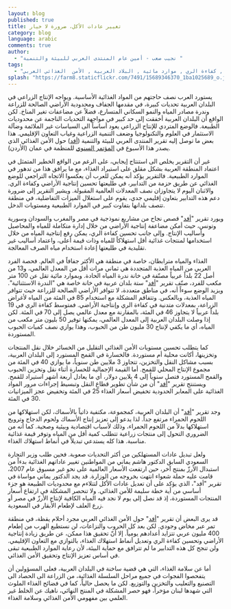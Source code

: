 ```yaml
---
layout: blog
published: true
title: تغيير عادات الأكل، ضرورة لا خيار
category: blog
language: arabic
comments: true
author: 
  - "نجيب صعب - أمين عام المنتدى العربي للبيئة والتنمية "
tags: 
  - "تغير المناخ , التنمية الزراعية , الأمن الغذائي , كفاءة الري , موارد مائية , البلاد العربية , الأمن  الغذائي العربي"
splash: "https://farm8.staticflickr.com/7491/15689346370_1ba1025689_o.jpg"
---
```


يستورد العرب نصف حاجتهم من المواد الغذائية الأساسية. ويواجه الإنتاج الزراعي في البلدان العربية تحديات كبيرة، في مقدمها الجفاف ومحدودية الأراضي الصالحة للزراعة وندرة مصادر المياه والنمو السكاني المتسارع، فضلاً عن مضاعفات تغير المناخ. لكن الواقع أن البلدان العربية أخفقت إلى حد كبير في مواجهة التحديات الناجمة عن محدوديات الطبيعة. فالوضع المتردي للإنتاج الزراعي يعود أساساً الى السياسات غير الملائمة وضآلة الاستثمار في العلوم والتكنولوجيا وضعف التنمية الزراعية وغياب التعاون الإقليمي. هذا بعض ما توصل إليه تقرير المنتدى العربي للبيئة والتنمية ([أفد](http://www.afedonline.org/ar/)) حول الأمن الغذائي الذي يصدر هذا الأسبوع في [المؤتمر السنوي](http://www.afedonline.org/conference/arabic.asp) للمنظمة في عمان (الأردن).

<!-- more -->
غير أن التقرير يخلص الى استنتاج إيجابي، على الرغم من الواقع الخطير المتمثل في اعتماد المنطقة العربية بشكل مقلق على استيراد الغذاء، مع ما يرافق هذا من تدهور في الموارد الطبيعية. فالتقرير يؤكد أنه يمكن للعرب أن يعكسوا الاتجاه التراجعي للوضع الغذائي عن طريق حزمة من التدابير، في طليعتها تحسين إنتاجية الأراضي وكفاءة الري. والاثنان اليوم لا يتجاوزان نصف المعدلات العالمية المقبولة. ويشير التقرير إلى ضرورة دعم هذه التدابير بتعاون إقليمي جدي، يقوم على استغلال الميزات التفاضلية، في منطقة تتصف بلدانها بتفاوت كبير في الموارد الطبيعية ومستويات الدخل.

ويورد تقرير "[أفد](http://www.afedonline.org/ar/)" قصص نجاح من مشاريع نموذجية في مصر والمغرب والسودان وسورية وتونس، حيث أمكن مضاعفة إنتاجية الأراضي من خلال إدارة متكاملة للمياه والمحاصيل وأساليب الإنتاج. وإلى جانب تحسين كفاءة الري، يمكن رفع إنتاجية المياه من خلال استخدامها لمنتجات غذائية أقل استهلاكاً للمياه وذات قيمة أعلى، واعتماد أساليب غير تقليدية في طليعتها إعادة استخدام مياه الصرف المعالجة.

الغذاء والمياه مترابطان، خاصة في منطقة هي الأكثر جفافاً في العالم. فحصة الفرد العربي من المياه العذبة المتجددة هي ثماني مرات أقل من المعدل العالمي، و13 من أصل 22 بلداً عربياً مصنّفة في خانة ندرة المياه الحادة. وبموارد مائية تقل عن 100 متر مكعب للفرد، صنّف تقرير "[أفد](http://www.afedonline.org/ar/)" ستة بلدان عربية في خانة خاصة هي "الندرة الاستثنائية". ويزيد الوضع سوءاً أنه، في مناطق متعددة، لا تتوافر الأراضي الصالحة للزراعة حيث تتوافر المياه العذبة، وبالعكس. وتتفاقم المشكلة مع استخدام 85 في المئة من المياه لأغراض الزراعة، بمعدلات متدنية في كفاءة الري وإنتاجية الأراضي. فمتوسط كفاءة الري في 19 بلداً عربياً لا يتجاوز 46 في المئة، بالمقارنة مع معدل عالمي يصل إلى 70 في المئة. لكن إذا وصلت البلدان العربية إلى المعدل العالمي، يمكنها توفير 50 بليون متر مكعب من المياه، أي ما يكفي لإنتاج 30 مليون طن من الحبوب، وهذا يوازي نصف كميات الحبوب المستوردة.

كما يتطلب تحسين مستويات الأمن الغذائي التقليل من الخسائر خلال نقل المنتجات وتخزينها، أكانت محلية أم مستوردة. فالخسارة في القمح المستورد إلى البلدان العربية، بسبب مشاكل النقل والتخزين، تتجاوز 3 ملايين طن سنوياً، ما يوازي 40 في المئة من مجموع الإنتاج المحلي للقمح. أما القيمة الإجمالية للخسارة أثناء نقل وتخزين الحبوب والقمح المستورد فتصل سنوياً إلى 4 بلايين دولار، أي ما يعادل أربعة أشهر استيراد للقمح. ويستنتج تقرير "[أفد](http://www.afedonline.org/ar/)" أن من شأن تطوير قطاع النقل وتبسيط إجراءات مرور المواد الغذائية على المعابر الحدودية تخفيض أسعار الغذاء 25 في المئة وتخفيض عجز الميزانيات 30 في المئة.

وجد تقرير "[أفد](http://www.afedonline.org/ar/)" أن البلدان العربية، كمجموعة، مكتفية ذاتياً بالأسماك، لكن استهلاكها من اللحوم الحمراء مرتفع جداً. لذا يدعو إلى تعزيز إنتاج الأسماك ولحوم الدجاج وترويج استهلاكها بدلاً من اللحوم الحمراء، وذلك لأسباب اقتصادية وبيئية وصحية. كما أنه من الضروري التحول إلى منتجات زراعية تتطلب كمية أقل من المياه وتوفر قيمة غذائية مناسبة. هذا كله يستدعي تبديلاً في أنماط استهلاك الغذاء.

ولعل تبديل عادات المستهلكين من أكثر التحديات صعوبة. فحين طلب وزير التجارة السعودي السابق  الدكتور هاشم يماني من المواطنين تغيير عاداتهم الغذائية بدءاً من استبدال الأرزّ بمنتج آخر، حين ارتفعت الأسعار العالمية على نحو غير مسبوق عام 2007، قامت عليه حملة شعواء انتهت بخروجه من الوزارة. قد يجد الدكتور يماني مواساة في تقرير "أفد"، الذي يؤكد على أن تعديل عادات الأكل لتتلاءم مع محدوديات الطبيعة هو جزء أساسي من أية خطة سليمة للأمن الغذائي. ولا تنحصر المشكلة في ارتفاع أسعار المنتجات المستوردة، إذ قد نصل إلى يوم لا نجد فيه المياه الكافية لإنتاج الأرزّ في مصر أو زرع العلف لإطعام الأبقار في السعودية.

قد يرى البعض أن تقرير "[أفد](http://www.afedonline.org/ar/)" حول الأمن الغذائي العربي مجرد أحلام يقظة، في منطقة تمر عبر مخاض وجودي. لكن بعد كل الحروب والنزاعات، لن نستطيع الهرب من إطعام 400 مليون عربي تتزايد أعدادهم يومياً. إلا أنّ تحقيق هذا ممكن، عن طريق زيادة إنتاجية الأراضي وتحسين كفاءة الري وتعديل أنماط استهلاك الغذاء، بالتوازي مع التعاون الإقليمي. ولن تنجح كل هذه التدابير ما لم تترافق مع حماية البيئة، لأن رعاية الموارد الطبيعية تبقى في أساس تعزيز الإنتاج وتحقيق الأمن الغذائي.


أما عن سلامة الغذاء، التي هي قضية ساخنة في البلدان العربية، فعلى المسؤولين أن يتفحصوا الفجوات في جميع مراحل السلسلة الغذائية، من الزراعة الى الحصاد الى التصنيع والتعليب والتخزين والتوزيع. لكن ما يحصل حالياً، كما في فضائح الغذاء الملوث التي شهدها لبنان مؤخراً، فهو حصر المشكلة في المنتج النهائي، ناهيك عن الخلط غير العلمي بين مفهومي الأمن الغذائي وسلامة الغذاء.